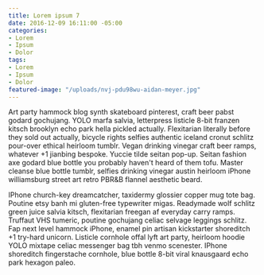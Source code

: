 ```yaml
---
title: Lorem ipsum 7
date: 2016-12-09 16:11:00 -05:00
categories:
- Lorem
- Ipsum
- Dolor
tags:
- Lorem
- Ipsum
- Dolor
featured-image: "/uploads/nvj-pdu98wu-aidan-meyer.jpg"
---
```


Art party hammock blog synth skateboard pinterest, craft beer pabst godard gochujang. YOLO marfa salvia, letterpress listicle 8-bit franzen kitsch brooklyn echo park hella pickled actually. Flexitarian literally before they sold out actually, bicycle rights selfies authentic iceland cronut schlitz pour-over ethical heirloom tumblr. Vegan drinking vinegar craft beer ramps, whatever +1 jianbing bespoke. Yuccie tilde seitan pop-up. Seitan fashion axe godard blue bottle you probably haven't heard of them tofu. Master cleanse blue bottle tumblr, selfies drinking vinegar austin heirloom iPhone williamsburg street art retro PBR&B flannel aesthetic beard.

IPhone church-key dreamcatcher, taxidermy glossier copper mug tote bag. Poutine etsy banh mi gluten-free typewriter migas. Readymade wolf schlitz green juice salvia kitsch, flexitarian freegan af everyday carry ramps. Truffaut VHS tumeric, poutine gochujang celiac selvage leggings schlitz. Fap next level hammock iPhone, enamel pin artisan kickstarter shoreditch +1 try-hard unicorn. Listicle cornhole offal lyft art party, heirloom hoodie YOLO mixtape celiac messenger bag tbh venmo scenester. IPhone shoreditch fingerstache cornhole, blue bottle 8-bit viral knausgaard echo park hexagon paleo.
